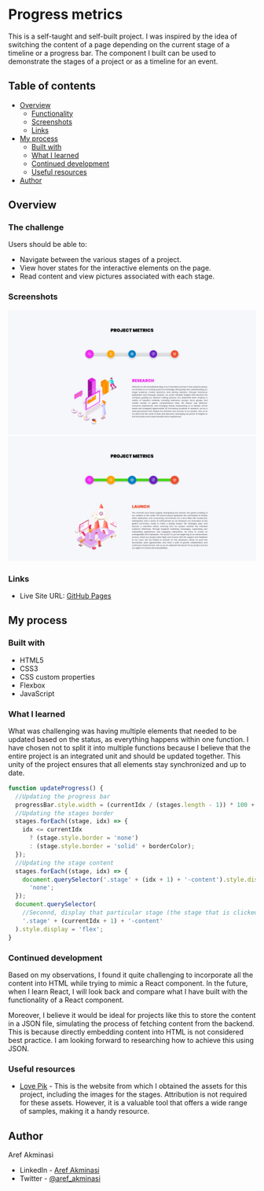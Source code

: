 # Progress metrics

This is a self-taught and self-built project. I was inspired by the idea of switching the content of a page depending on the current stage of a timeline or a progress bar. The component I built can be used to demonstrate the stages of a project or as a timeline for an event.

## Table of contents

- [Overview](#overview)
  - [Functionality](#the-challenge)
  - [Screenshots](#screenshot)
  - [Links](#links)
- [My process](#my-process)
  - [Built with](#built-with)
  - [What I learned](#what-i-learned)
  - [Continued development](#continued-development)
  - [Useful resources](#useful-resources)
- [Author](#author)

## Overview

### The challenge

Users should be able to:

- Navigate between the various stages of a project.
- View hover states for the interactive elements on the page.
- Read content and view pictures associated with each stage.

### Screenshots

![](/screenshots/screenshot1.png)
![](/screenshots/screenshot2.png)

### Links

- Live Site URL: [GitHub Pages](https://aref-akminasi.github.io/progress-metrics/)

## My process

### Built with

- HTML5
- CSS3
- CSS custom properties
- Flexbox
- JavaScript

### What I learned

What was challenging was having multiple elements that needed to be updated based on the status, as everything happens within one function. I have chosen not to split it into multiple functions because I believe that the entire project is an integrated unit and should be updated together. This unity of the project ensures that all elements stay synchronized and up to date.

```js
function updateProgress() {
  //Updating the progress bar
  progressBar.style.width = (currentIdx / (stages.length - 1)) * 100 + '%'; //Here should stages.length decremented by 1, because the steps between the 5 stages are 4.
  //Updating the stages border
  stages.forEach((stage, idx) => {
    idx <= currentIdx
      ? (stage.style.border = 'none')
      : (stage.style.border = 'solid' + borderColor);
  });
  //Updating the stage content
  stages.forEach((stage, idx) => {
    document.querySelector('.stage' + (idx + 1) + '-content').style.display = //First, display:none; for all stages
      'none';
  });
  document.querySelector(
    //Seconnd, display that particular stage (the stage that is clicked on)
    '.stage' + (currentIdx + 1) + '-content'
  ).style.display = 'flex';
}
```

### Continued development

Based on my observations, I found it quite challenging to incorporate all the content into HTML while trying to mimic a React component. In the future, when I learn React, I will look back and compare what I have built with the functionality of a React component.

Moreover, I believe it would be ideal for projects like this to store the content in a JSON file, simulating the process of fetching content from the backend. This is because directly embedding content into HTML is not considered best practice. I am looking forward to researching how to achieve this using JSON.

### Useful resources

- [Love Pik](https://lovepik.com/) - This is the website from which I obtained the assets for this project, including the images for the stages. Attribution is not required for these assets. However, it is a valuable tool that offers a wide range of samples, making it a handy resource.

## Author

Aref Akminasi

- LinkedIn - [Aref Akminasi](https://www.linkedin.com/in/aref-akminasi-91412b207/)
- Twitter - [@aref_akminasi](https://twitter.com/aref_akminasi)
